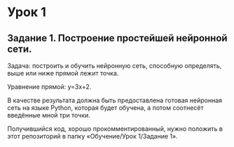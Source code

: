 # Урок 1

## Задание 1. Построение простейшей нейронной сети.

Задача: построить и обучить нейронную сеть, способную определять, выше или ниже прямой лежит точка.

Уравнение прямой: y=3x+2.

В качестве результата должна быть предоставлена готовая нейронная сеть на языке Python, которая будет обучена, а потом соотнесёт введённые мной три точки. 

Получившийся код, хорошо прокомментированный, нужно положить в этот репозиторий в папку «Обучение/Урок 1/Задание 1».